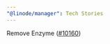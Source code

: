 ```yaml
---
"@linode/manager": Tech Stories
---
```


Remove Enzyme ([#10160](https://github.com/linode/manager/pull/10160))
